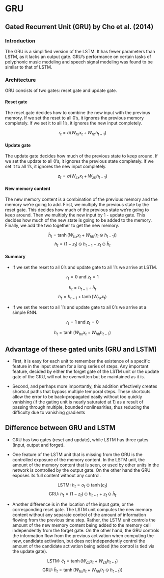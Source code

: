 # GRU 

## Gated Recurrent Unit (GRU) by Cho et al. (2014)

### Introduction

The GRU is a simplified version of the LSTM. It has fewer parameters than LSTM, as it lacks an output gate. GRU’s performance on certain tasks of polyphonic music modeling and speech signal modeling was found to be similar to that of LSTM.

### Architecture

GRU consists of two gates: reset gate and update gate. 

#### Reset gate

The reset gate decides how to combine the new input with the previous memory. If we set the reset to all 0’s, it ignores the previous memory completely. If we set it to all 1’s, it ignores the new input completely.

$$ r_t = \sigma(W_{rx} x_t + W_{rh} h_{t-1}) $$

#### Update gate

The update gate decides how much of the previous state to keep around. If we set the update to all 0’s, it ignores the previous state completely. If we set it to all 1’s, it ignores the new input completely.

$$ z_t = \sigma(W_{zx} x_t + W_{zh} h_{t-1}) $$

#### New memory content

The new memory content is a combination of the previous memory and the memory we’re going to add. First, we multiply the previous state by the reset gate. This decides how much of the previous state we’re going to keep around. Then we multiply the new input by 1 - update gate. This decides how much of the new state is going to be added to the memory. Finally, we add the two together to get the new memory.

$$ \tilde{h}_t = \tanh(W_{hx} x_t + W_{hh} (r_t \odot h_{t-1})) $$
$$ h_t = (1 - z_t) \odot h_{t-1} + z_t \odot \tilde{h}_t $$

#### Summary

- If we set the reset to all 0’s and update gate to all 1’s we arrive at LSTM. 

$$ r_t = 0  \text{ and }  z_t = 1 $$

$$ h_t = h_{t-1} + \tilde{h}_t $$
$$ h_t = h_{t-1} + \tanh(W_{hx} x_t) $$

- If we set the reset to all 1’s and update gate to all 0’s we arrive at a simple RNN.

$$ r_t = 1  \text{ and }  z_t = 0 $$

$$ h_t = \tanh(W_{hx} x_t + W_{hh} h_{t-1}) $$


## Advantage of these gated units (GRU and LSTM)

- First, it is easy for each unit to remember the existence of a specific feature in the input stream for a long series of steps. Any important feature, decided by either the forget gate of the LSTM unit or the update gate of the GRU, will not be overwritten but be maintained as it is.

- Second, and perhaps more importantly, this addition effectively creates shortcut paths that bypass multiple temporal steps. These shortcuts allow the error to be back-propagated easily without too quickly vanishing (if the gating unit is nearly saturated at 1) as a result of passing through multiple, bounded nonlinearities, thus reducing the difficulty due to vanishing gradients 

## Difference between GRU and LSTM

- GRU has two gates (reset and update), while LSTM has three gates (input, output and forget).

- One feature of the LSTM unit that is missing from the GRU is the controlled exposure of the memory content. In the LSTM unit, the amount of the memory content that is seen, or used by other units in the network is controlled by the output gate. On the other hand the GRU exposes its full content without any control.

$$ \text{LSTM: } h_t = o_t \odot \tanh(c_t) $$
$$ \text{GRU: } h_t = (1 - z_t) \odot h_{t-1} + z_t \odot \tilde{h}_t $$

- Another difference is in the location of the input gate, or the corresponding reset gate. The LSTM unit computes the new memory content without any separate control of the amount of information flowing from the previous time step. Rather, the LSTM unit controls the amount of the new memory content being added to the memory cell independently from the forget gate. On the other hand, the GRU controls the information flow from the previous activation when computing the new, candidate activation, but does not independently control the amount of the candidate activation being added (the control is tied via the update gate).

$$ \text{LSTM: } \tilde{c}_t = \tanh(W_{cx} x_t + W_{ch} h_{t-1}) $$
$$ \text{GRU: } \tilde{h}_t = \tanh(W_{hx} x_t + W_{hh} (r_t \odot h_{t-1})) $$

